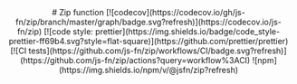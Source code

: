 <center>
# Zip function
[![codecov](https://codecov.io/gh/js-fn/zip/branch/master/graph/badge.svg?refresh)](https://codecov.io/js-fn/zip)
[![code style: prettier](https://img.shields.io/badge/code_style-prettier-ff69b4.svg?style=flat-square)](https://github.com/prettier/prettier)
[![CI tests](https://github.com/js-fn/zip/workflows/CI/badge.svg?refresh)](https://github.com/js-fn/zip/actions?query=workflow%3ACI)
![npm](https://img.shields.io/npm/v/@jsfn/zip?refresh)
</center>
